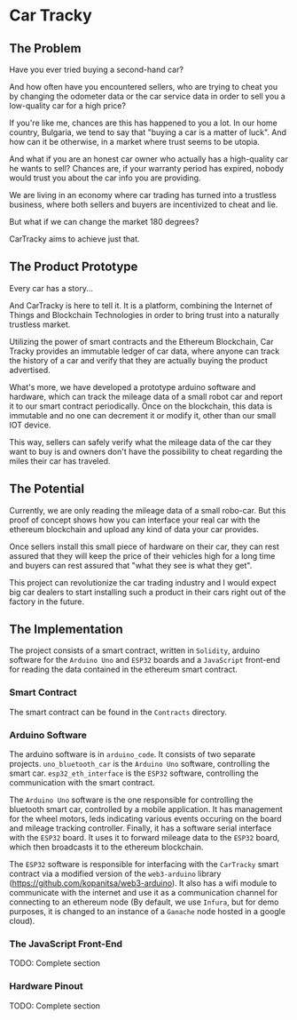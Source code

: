 # Car Tracky

## The Problem
Have you ever tried buying a second-hand car?

And how often have you encountered sellers, who are trying to cheat you by changing the odometer data or the car service data in order to sell you a low-quality car for a high price?

If you're like me, chances are this has happened to you a lot.
In our home country, Bulgaria, we tend to say that "buying a car is a matter of luck".
And how can it be otherwise, in a market where trust seems to be utopia.

And what if you are an honest car owner who actually has a high-quality car he wants to sell?
Chances are, if your warranty period has expired, nobody would trust you about the car info you are providing.

We are living in an economy where car trading has turned into a trustless business, where both sellers and buyers are incentivized to cheat and lie.

But what if we can change the market 180 degrees?

CarTracky aims to achieve just that.

## The Product Prototype

Every car has a story...

And CarTracky is here to tell it.
It is a platform, combining the Internet of Things and Blockchain Technologies in order to bring trust into a naturally trustless market.

Utilizing the power of smart contracts and the Ethereum Blockchain, Car Tracky provides an immutable ledger of car data, where anyone can track the history of a car and verify that they are actually buying the product advertised.

What's more, we have developed a prototype arduino software and hardware, which can track the mileage data of a small robot car and report it to our smart contract periodically. Once on the blockchain, this data is immutable and no one can decrement it or modify it, other than our small IOT device.

This way, sellers can safely verify what the mileage data of the car they want to buy is and owners don't have the possibility to cheat regarding the miles their car has traveled.

## The Potential 

Currently, we are only reading the mileage data of a small robo-car. But this proof of concept shows how you can interface your real car with the ethereum blockchain and upload any kind of data your car provides.

Once sellers install this small piece of hardware on their car, they can rest assured that they will keep the price of their vehicles high for a long time and buyers can rest assured that "what they see is what they get".

This project can revolutionize the car trading industry and I would expect big car dealers to start installing such a product in their cars right out of the factory in the future.

## The Implementation

The project consists of a smart contract, written in `Solidity`, arduino software for the `Arduino Uno` and `ESP32` boards and a `JavaScript` front-end for reading the data contained in the ethereum smart contract.

### Smart Contract
The smart contract can be found in the `Contracts` directory.


### Arduino Software
The arduino software is in `arduino_code`.
It consists of two separate projects.
`uno_bluetooth_car` is the `Arduino Uno` software, controlling the smart car.
`esp32_eth_interface` is the `ESP32` software, controlling the communication with the smart contract.

The `Arduino Uno` software is the one responsible for controlling the bluetooth smart car, controlled by a mobile application.
It has management for the wheel motors, leds indicating various events occuring on the board and mileage tracking controller.
Finally, it has a software serial interface with the `ESP32` board. It uses it to forward mileage data to the `ESP32` board, which then broadcasts it to the ethereum blockchain.

The `ESP32` software is responsible for interfacing with the `CarTracky` smart contract via a modified version of the `web3-arduino` library (https://github.com/kopanitsa/web3-arduino). It also has a wifi module to communicate with the internet and use it as a communication channel for connecting to an ethereum node (By default, we use `Infura`, but for demo purposes, it is changed to an instance of a `Ganache` node hosted in a google cloud).

### The JavaScript Front-End
TODO: Complete section

### Hardware Pinout
TODO: Complete section
